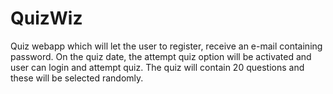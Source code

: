 # QuizWiz
Quiz webapp which will let the user to register, receive an e-mail containing password. On the quiz date, the attempt quiz option will be activated and user can login and attempt quiz. The quiz will contain 20 questions and these will be selected randomly.
